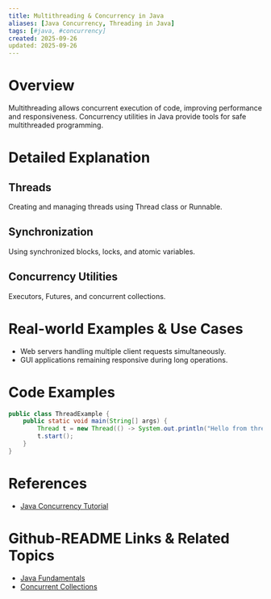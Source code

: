 ```yaml
---
title: Multithreading & Concurrency in Java
aliases: [Java Concurrency, Threading in Java]
tags: [#java, #concurrency]
created: 2025-09-26
updated: 2025-09-26
---
```


# Overview

Multithreading allows concurrent execution of code, improving performance and responsiveness. Concurrency utilities in Java provide tools for safe multithreaded programming.

# Detailed Explanation

## Threads

Creating and managing threads using Thread class or Runnable.

## Synchronization

Using synchronized blocks, locks, and atomic variables.

## Concurrency Utilities

Executors, Futures, and concurrent collections.

# Real-world Examples & Use Cases

- Web servers handling multiple client requests simultaneously.
- GUI applications remaining responsive during long operations.

# Code Examples

```java
public class ThreadExample {
    public static void main(String[] args) {
        Thread t = new Thread(() -> System.out.println("Hello from thread"));
        t.start();
    }
}
```

# References

- [Java Concurrency Tutorial](https://docs.oracle.com/javase/tutorial/essential/concurrency/)

# Github-README Links & Related Topics

- [Java Fundamentals](../java-fundamentals/README.md)
- [Concurrent Collections](../concurrent-collections/README.md)